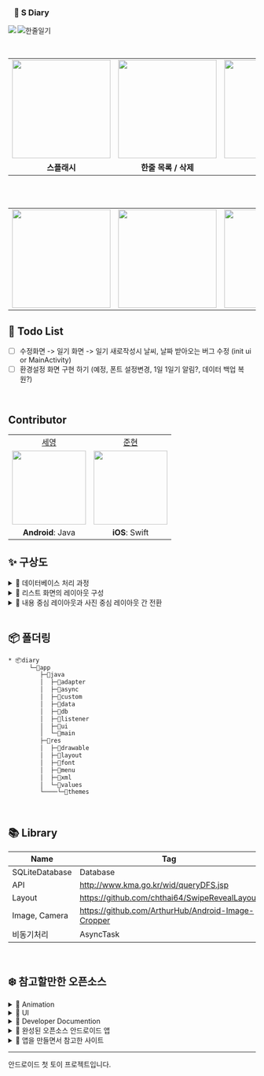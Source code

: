 
### &nbsp;&nbsp; :memo: S Diary

<img src="https://user-images.githubusercontent.com/54762273/155878293-559f6e0f-f516-4ade-af3c-5f84187ff339.png" align=left >


![한줄일기](https://user-images.githubusercontent.com/54762273/154873330-50e5637a-85f6-44fb-9248-246010a77442.png)


<br>

<table>
  <tr>
    <td><img width="200" src="https://user-images.githubusercontent.com/54762273/156147839-d03e0d8c-2689-4754-a345-499e3bfc2520.gif"></td>
    <td><img width="200" src="https://user-images.githubusercontent.com/54762273/156138875-21a50a04-fa8a-48f8-bbf9-254ebd631a83.gif"></td>
    <td><img width="200" src="https://user-images.githubusercontent.com/54762273/156139436-7ca6899d-a28b-4440-8eb6-85b17ac08665.gif"></td>
    <td><img width="200" src="https://user-images.githubusercontent.com/54762273/156139607-193b9619-1d12-493f-a96f-7d886bd142ee.gif"></td>
    <td><img width="200" src="https://user-images.githubusercontent.com/54762273/156140592-38fa5af1-1efb-4dde-b6fe-c08626f96f86.gif"></td>

  </tr>
  <tr>
    <td align="center"><b>스플래시</b></td>
    <td align="center"><b>한줄 목록 / 삭제</b></td>
    <td align="center"><b>오늘 한줄</b></td>
      <td align="center"><b>기분 통계</b></td>
    <td align="center"><b>수정</b></td>
  </tr>
</table>
<br>


<br>


<table>

 <tr>
    <td><img width="200" src="https://user-images.githubusercontent.com/54762273/156724681-847a9ec6-10e4-4434-8b6b-fedb147bf249.jpg"></td>
    <td><img width="200" src="https://user-images.githubusercontent.com/54762273/156724763-89b2ca3a-af3d-4a7e-9634-d6e3df1400fd.jpg"></td>
    <td><img width="200" src="https://user-images.githubusercontent.com/54762273/156724786-b4f16589-44c0-4675-aee0-5a81e790b96c.jpg"></td>
  </tr>
</table>



## 💭  Todo List
- [ ] 수정화면 -> 일기 화면 -> 일기 새로작성시 날씨, 날짜 받아오는 버그 수정 (init ui or MainActivity)
- [ ] 환경설정 화면 구현 하기 (예정, 폰트 설정변경, 1일 1일기 알림?, 데이터 백업 복원?)

<br>

## Contributor

<table align="center">
  <tr align="center">
    <td><a href="https://github.com/sey2">세영</a></td>
    <td><a href="https://github.com/xpexpe">준현</a></td>
  </tr>
  <tr align="center">
    <td><img src="https://github.com/sey2.png" width="150"></td>
    <td><img src="https://github.com/xpexpe.png" width="150"></td>
  </tr>
  <tr align="center">
      <tr align="center">
    <td><b>Android</b>: Java</a></td>
    <td><b>iOS</b>: Swift</a></td>
  </tr>
</table>

##  ✨ 구상도

<details markdown="1">

<summary>🐾 데이터베이스 처리 과정</summary>


![Untitled Diagram drawio (2)](https://user-images.githubusercontent.com/54762273/152700266-fbb13f71-0534-4f0e-92d0-9213893abbb7.png)

</details>



<details markdown="1">

<summary>🐾 리스트 화면의 레이아웃 구성</summary>

![Untitled Diagram drawio (4)](https://user-images.githubusercontent.com/54762273/152699690-08a44eea-20f6-4cc0-8852-196dd91d63d6.png)
</details>

<details markdown="1">
<summary>🐾 내용 중심 레이아웃과 사진 중심 레이아웃 간 전환</summary>

![Untitled Diagram drawio (6)](https://user-images.githubusercontent.com/54762273/152699956-28463685-ca76-4714-ac0b-e2e299c6a955.png)
</details>

<br>

## 📦 폴더링

```bash
* 📦diary
      └─📂app
         ├─📂java
         │  ├─📂adapter
         │  ├─📂async
         │  ├─📂custom
         │  ├─📂data
         │  ├─📂db
         │  ├─📂listener
         │  ├─📂ui
         │  └─📂main
         ├─📂res
         │  ├─📂drawable
         │  ├─📂layout
         │  ├─📂font
         │  ├─📂menu
         │  ├─📂xml
         │  └─📂values
         └────└─📂themes       
```

<br>

##  📚 Library

| Name |Tag |
|--|--|
| SQLiteDatabase | Database  |
|API| http://www.kma.go.kr/wid/queryDFS.jsp|
|Layout| https://github.com/chthai64/SwipeRevealLayout|
|Image, Camera|https://github.com/ArthurHub/Android-Image-Cropper|
|비동기처리|AsyncTask|

<br>

## ❄️ 참고할만한 오픈소스
<details markdown="1">

<summary>📌 Animation </summary>
&nbsp;&nbsp;&nbsp;&nbsp;&nbsp;<a href = "https://github.com/daimajia/AndroidViewAnimations"> 📍 Animation </a>
</details>

<details markdown="1">

<summary>📌 UI </summary>

&nbsp;&nbsp;&nbsp;&nbsp;&nbsp;<a href = "https://appsnipp.com/tag/android-ui-design-elements/"> 📍  UI 템플릿  </a>

&nbsp;&nbsp;&nbsp;&nbsp;&nbsp;<a href = "https://coding-factory.tistory.com/209"> 📍오픈소스 UI (움짤로 되어 있고 원하는 기능을 쉽게 찾음</a>

&nbsp;&nbsp;&nbsp;&nbsp;&nbsp;<a href = "https://github.com/wasabeef/awesome-android-ui"> 📍깃 허브 오픈소스 UI 모음집 </a>

</details>

<details markdown="1">

<summary> 📌 Developer Documention </summary>
&nbsp;&nbsp;&nbsp;&nbsp;&nbsp;<a href = "https://developers-kr.googleblog.com/2015/06/designsupport.html"> 📍 Google Developers Korea</a>
</details>

<details markdown="1">

<summary> 📌 완성된 오픈소스 안드로이드 앱</summary>
&nbsp;&nbsp;&nbsp;&nbsp;&nbsp;<a href = "https://blog.aritraroy.in/20-awesome-open-source-android-apps-to-boost-your-development-skills-b62832cf0fa4"> 📍 오픈소스 안드로이드 앱 모음</a>
</details>

<details markdown="1">

<summary>📌 앱을 만들면서 참고한 사이트  </summary>
&nbsp;&nbsp;&nbsp;&nbsp;&nbsp;<a href = "https://droidbyme.medium.com/android-recyclerview-with-swipe-layout-ec62caedf694"> 📍 SwipeLayout </a>
</details>


---

안드로이드 첫 토이 프로젝트입니다.








